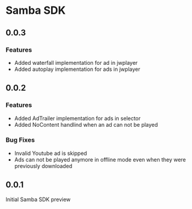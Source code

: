 # Samba SDK

## 0.0.3

### Features
  * Added waterfall implementation for ad in jwplayer
  * Added autoplay implementation for ads in jwplayer

## 0.0.2

### Features
  * Added AdTrailer implementation for ads in selector
  * Added NoContent handlind when an ad can not be played

### Bug Fixes
  * Invalid Youtube ad is skipped 
  * Ads can not be played anymore in offline mode even when they were previously downloaded
  
## 0.0.1

Initial Samba SDK preview
